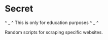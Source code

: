 # Secret

^ _ ^ This is only for education purposes ^ _ ^

Random scripts for scraping specific websites.




